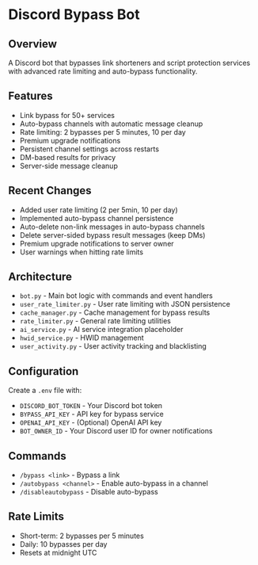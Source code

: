 # Discord Bypass Bot

## Overview
A Discord bot that bypasses link shorteners and script protection services with advanced rate limiting and auto-bypass functionality.

## Features
- Link bypass for 50+ services
- Auto-bypass channels with automatic message cleanup
- Rate limiting: 2 bypasses per 5 minutes, 10 per day
- Premium upgrade notifications
- Persistent channel settings across restarts
- DM-based results for privacy
- Server-side message cleanup

## Recent Changes
- Added user rate limiting (2 per 5min, 10 per day)
- Implemented auto-bypass channel persistence
- Auto-delete non-link messages in auto-bypass channels
- Delete server-sided bypass result messages (keep DMs)
- Premium upgrade notifications to server owner
- User warnings when hitting rate limits

## Architecture
- `bot.py` - Main bot logic with commands and event handlers
- `user_rate_limiter.py` - User rate limiting with JSON persistence
- `cache_manager.py` - Cache management for bypass results
- `rate_limiter.py` - General rate limiting utilities
- `ai_service.py` - AI service integration placeholder
- `hwid_service.py` - HWID management
- `user_activity.py` - User activity tracking and blacklisting

## Configuration
Create a `.env` file with:
- `DISCORD_BOT_TOKEN` - Your Discord bot token
- `BYPASS_API_KEY` - API key for bypass service
- `OPENAI_API_KEY` - (Optional) OpenAI API key
- `BOT_OWNER_ID` - Your Discord user ID for owner notifications

## Commands
- `/bypass <link>` - Bypass a link
- `/autobypass <channel>` - Enable auto-bypass in a channel
- `/disableautobypass` - Disable auto-bypass

## Rate Limits
- Short-term: 2 bypasses per 5 minutes
- Daily: 10 bypasses per day
- Resets at midnight UTC
